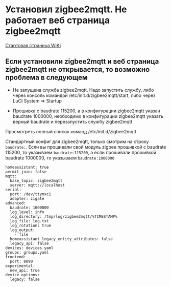 # Установил zigbee2mqtt. Не работает веб страница zigbee2mqtt

[Стартовая страница WiKi](https://github.com/DivanX10/wiki#readme)

## Если установили zigbee2mqtt и веб страница zigbee2mqtt не открывается, то возможно проблема в следующем

* Не запущена служба zigbee2mqtt. Надо запустить службу, либо через консоль командой /etc/init.d/zigbee2mqtt/start, либо через LuCI System => Startup

* Прошивка с baudrate 115200, а в конфигурации zigbee2mqtt указан baudrate 1000000, необходимо в конфигурации zigbee2mqtt указать верный baudrate и перезапустить службу zigbee2mqtt

Просмотреть полный список команд /etc/init.d/zigbee2mqtt

Стандартный конфиг для zigbee2mqtt, только смотрим на строку `baudrate:`. Если вы прошивали свой модуль zigbee прошивкой с baudrate 115200, то указываем `baudrate:115200`, а если прошивали прошивкой baudrate 1000000, то указываем `baudrate:1000000 `
```
homeassistant: true
permit_join: false
mqtt:
  base_topic: zigbee2mqtt
  server: mqtt://localhost
serial:
  port: /dev/ttymxc1
  adapter: zigate
advanced:
  baudrate: 1000000
  log_level: info
  log_directory: /tmp/log/zigbee2mqtt/%TIMESTAMP%
  log_file: log.txt
  log_rotation: true
  log_output:
    - file
  homeassistant_legacy_entity_attributes: false
  legacy_api: false
devices: devices.yaml
groups: groups.yaml
frontend:
  port: 8090
experimental:
  new_api: true
device_options:
  legacy: false

```
